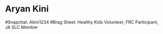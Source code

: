 # Aryan Kini
#Snapchat: Akini1234
#Brag Sheet: Healthy Kids Volunteer, FRC Participant, JA SLC Member
